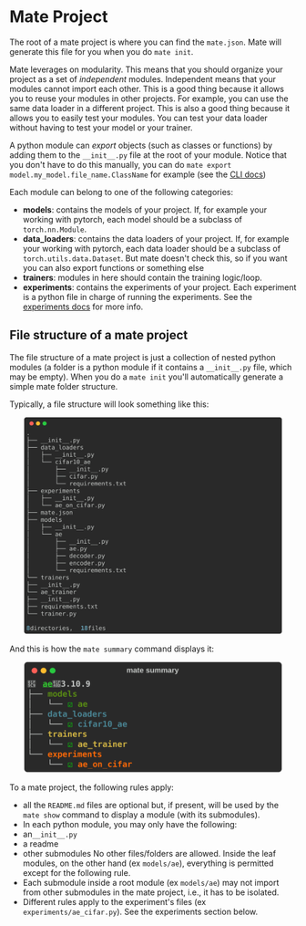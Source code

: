 
# Mate Project

The root of a mate project is where you can find the `mate.json`. Mate will generate this file for you when you do `mate init`.

Mate leverages on modularity. This means that you should organize your project as a set of *independent* modules. Independent means that your modules cannot import each other. This is a good thing because it allows you to reuse your modules in other projects. For example, you can use the same data loader in a different project. This is also a good thing because it allows you to easily test your modules. You can test your data loader without having to test your model or your trainer.

A python module can *export* objects (such as classes or functions) by adding them to the `__init__.py` file at the root of your module. Notice that you don't have to do this manually, you can do `mate export model.my_model.file_name.ClassName` for example (see the [CLI docs](./cli.md))

Each module can belong to one of the following categories:

- **models**: contains the models of your project. If, for example your working with pytorch, each model should be a subclass of `torch.nn.Module`.
- **data_loaders**: contains the data loaders of your project. If, for example your working with pytorch, each data loader should be a subclass of `torch.utils.data.Dataset`. But mate doesn't check this, so if you want you can also export functions or something else
- **trainers**: modules in here should contain the training logic/loop.
- **experiments**: contains the experiments of your project. Each experiment is a python file in charge of running the experiments. See the [experiments docs](./experiments.md) for more info.


## File structure of a mate project

The file structure of a mate project is just a collection of nested python modules (a folder is a python module if it contains a `__init__.py` file, which may be empty). When you do a `mate init` you'll automatically generate a simple mate folder structure.

Typically, a file structure will look something like this:

<p align="center" style="">
    <img src="./imgs/None_b615eff207c7f42c2cc4f6d07ddfe126.svg" style="max-width:90%" alt="Your Image">
</p>

And this is how the `mate summary` command displays it:

<p align="center" style="margin:0; padding:0;">
  <img src="./imgs/summary.svg" alt="Your Image" style="max-width:90%">
</p>

To a mate project, the following rules apply:

- all the `README.md` files are optional but, if present, will be used by the `mate show` command to display a module (with its submodules).
- In each python module, you may only have the following:
- an`__init__.py`
- a readme
- other submodules
No other files/folders are allowed. Inside the leaf modules, on the other hand (ex `models/ae`), everything is permitted except for the following rule.
- Each submodule inside a root module (ex `models/ae`) may not import from other submodules in the mate project, i.e., it has to be isolated.
- Different rules apply to the experiment's files (ex `experiments/ae_cifar.py`). See the experiments section below.

